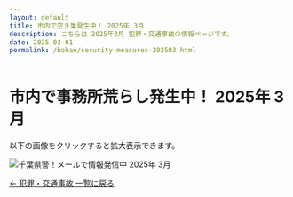 ```yaml
---
layout: default
title: 市内で空き巣発生中！ 2025年 3月
description: こちらは 2025年3月 犯罪・交通事故の情報ページです。
date: 2025-03-01
permalink: /bohan/security-measures-202503.html
---
```

 <main>
  <h1>市内で事務所荒らし発生中！ 2025年 3月</h1>
  <p>以下の画像をクリックすると拡大表示できます。</p>
  <img src="{{ '/kairan/2025-04-01/202504_kairan17.jpg' | relative_url }}" 
       alt="千葉県警！メールで情報発信中 2025年 3月">
<!-- 今後、4月分を更新した際に使用
       data-medium-src="{{ '/kairan/2025-04-01/images/202504_kairan17-medium.jpg' | relative_url }}"
       data-large-src="{{ '/kairan/2025-04-01/images/202504_kairan17-large.jpg' | relative_url }}"> -->
  <p><a href="{{ '/bohan/index.html' | relative_url }}">← 犯罪・交通事故 一覧に戻る</a></p>
 </main>